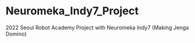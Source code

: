 # Neuromeka_Indy7_Project
2022 Seoul Robot Academy Project with Neuromeka Indy7 (Making Jenga Domino)

